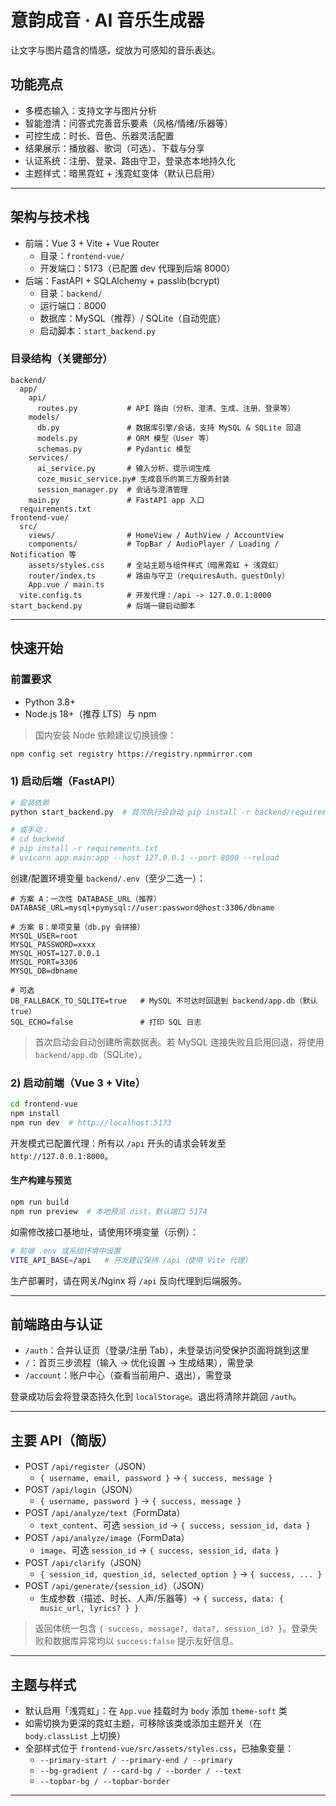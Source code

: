 # 意韵成音 · AI 音乐生成器

让文字与图片蕴含的情感，绽放为可感知的音乐表达。

## 功能亮点
- 多模态输入：支持文字与图片分析
- 智能澄清：问答式完善音乐要素（风格/情绪/乐器等）
- 可控生成：时长、音色、乐器灵活配置
- 结果展示：播放器、歌词（可选）、下载与分享
- 认证系统：注册、登录、路由守卫，登录态本地持久化
- 主题样式：暗黑霓虹 + 浅霓虹变体（默认已启用）

---

## 架构与技术栈
- 前端：Vue 3 + Vite + Vue Router
  - 目录：`frontend-vue/`
  - 开发端口：5173（已配置 dev 代理到后端 8000）
- 后端：FastAPI + SQLAlchemy + passlib(bcrypt)
  - 目录：`backend/`
  - 运行端口：8000
  - 数据库：MySQL（推荐）/ SQLite（自动兜底）
  - 启动脚本：`start_backend.py`

### 目录结构（关键部分）
```
backend/
  app/
    api/
      routes.py           # API 路由（分析、澄清、生成、注册、登录等）
    models/
      db.py               # 数据库引擎/会话，支持 MySQL & SQLite 回退
      models.py           # ORM 模型（User 等）
      schemas.py          # Pydantic 模型
    services/
      ai_service.py       # 输入分析、提示词生成
      coze_music_service.py# 生成音乐的第三方服务封装
      session_manager.py  # 会话与澄清管理
    main.py               # FastAPI app 入口
  requirements.txt
frontend-vue/
  src/
    views/                # HomeView / AuthView / AccountView
    components/           # TopBar / AudioPlayer / Loading / Notification 等
    assets/styles.css     # 全站主题与组件样式（暗黑霓虹 + 浅霓虹）
    router/index.ts       # 路由与守卫（requiresAuth、guestOnly）
    App.vue / main.ts
  vite.config.ts          # 开发代理：/api -> 127.0.0.1:8000
start_backend.py          # 后端一键启动脚本
```

---

## 快速开始

### 前置要求
- Python 3.8+
- Node.js 18+（推荐 LTS）与 npm

> 国内安装 Node 依赖建议切换镜像：
```bash
npm config set registry https://registry.npmmirror.com
```

### 1) 启动后端（FastAPI）
```bash
# 安装依赖
python start_backend.py  # 首次执行会自动 pip install -r backend/requirements.txt

# 或手动：
# cd backend
# pip install -r requirements.txt
# uvicorn app.main:app --host 127.0.0.1 --port 8000 --reload
```

创建/配置环境变量 `backend/.env`（至少二选一）：
```dotenv
# 方案 A：一次性 DATABASE_URL（推荐）
DATABASE_URL=mysql+pymysql://user:password@host:3306/dbname

# 方案 B：单项变量（db.py 会拼接）
MYSQL_USER=root
MYSQL_PASSWORD=xxxx
MYSQL_HOST=127.0.0.1
MYSQL_PORT=3306
MYSQL_DB=dbname

# 可选
DB_FALLBACK_TO_SQLITE=true   # MySQL 不可达时回退到 backend/app.db（默认 true）
SQL_ECHO=false               # 打印 SQL 日志
```
> 首次启动会自动创建所需数据表。若 MySQL 连接失败且启用回退，将使用 `backend/app.db`（SQLite）。

### 2) 启动前端（Vue 3 + Vite）
```bash
cd frontend-vue
npm install
npm run dev  # http://localhost:5173
```
开发模式已配置代理：所有以 `/api` 开头的请求会转发至 `http://127.0.0.1:8000`。

#### 生产构建与预览
```bash
npm run build
npm run preview  # 本地预览 dist，默认端口 5174
```
如需修改接口基地址，请使用环境变量（示例）：
```bash
# 前端 .env 或系统环境中设置
VITE_API_BASE=/api   # 开发建议保持 /api（使用 Vite 代理）
```
生产部署时，请在网关/Nginx 将 `/api` 反向代理到后端服务。

---

## 前端路由与认证
- `/auth`：合并认证页（登录/注册 Tab），未登录访问受保护页面将跳到这里
- `/`：首页三步流程（输入 → 优化设置 → 生成结果），需登录
- `/account`：账户中心（查看当前用户、退出），需登录

登录成功后会将登录态持久化到 `localStorage`。退出将清除并跳回 `/auth`。

---

## 主要 API（简版）
- POST `/api/register`（JSON）
  - `{ username, email, password }` → `{ success, message }`
- POST `/api/login`（JSON）
  - `{ username, password }` → `{ success, message }`
- POST `/api/analyze/text`（FormData）
  - `text_content`、可选 `session_id` → `{ success, session_id, data }`
- POST `/api/analyze/image`（FormData）
  - `image`、可选 `session_id` → `{ success, session_id, data }`
- POST `/api/clarify`（JSON）
  - `{ session_id, question_id, selected_option }` → `{ success, ... }`
- POST `/api/generate/{session_id}`（JSON）
  - 生成参数（描述、时长、人声/乐器等）→ `{ success, data: { music_url, lyrics? } }`

> 返回体统一包含 `{ success, message?, data?, session_id? }`。登录失败和数据库异常均以 `success:false` 提示友好信息。

---

## 主题与样式
- 默认启用「浅霓虹」：在 `App.vue` 挂载时为 `body` 添加 `theme-soft` 类
- 如需切换为更深的霓虹主题，可移除该类或添加主题开关（在 `body.classList` 上切换）
- 全部样式位于 `frontend-vue/src/assets/styles.css`，已抽象变量：
  - `--primary-start / --primary-end / --primary`
  - `--bg-gradient / --card-bg / --border / --text`
  - `--topbar-bg / --topbar-border`


---
